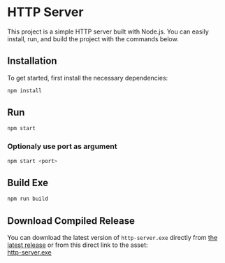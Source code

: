# HTTP Server

This project is a simple HTTP server built with Node.js. You can easily install, run, and build the project with the commands below.

## Installation

To get started, first install the necessary dependencies:

```bash
npm install
```
## Run
```bash
npm start
```

### Optionaly use port as argument
```bash
npm start <port>
```

## Build Exe
```bash
npm run build
```
## Download Compiled Release
You can download the latest version of `http-server.exe` directly from [the latest release](https://github.com/cojmar/http-server/releases/latest) or from this direct link to the asset:  
[http-server.exe](https://github.com/cojmar/http-server/releases/download/1.1/http-server.exe)

